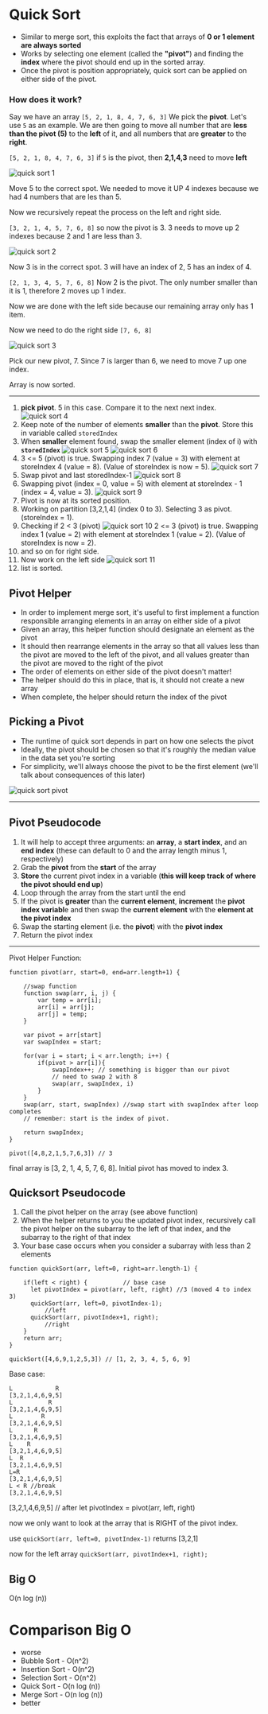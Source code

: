 # Quick Sort

- Similar to merge sort, this exploits the fact that arrays of **0 or 1 element are always sorted**
- Works by selecting one element (called the **"pivot"**) and finding the **index** where the pivot should end up in the sorted array.
- Once the pivot is position appropriately, quick sort can be applied on either side of the pivot.

### How does it work?

Say we have an array `[5, 2, 1, 8, 4, 7, 6, 3]`
We pick the **pivot**. Let's use `5` as an example.
We are then going to move all number that are **less than the pivot (5)** to the **left** of it, and all numbers that are **greater** to the **right**.

`[5, 2, 1, 8, 4, 7, 6, 3]` if `5` is the pivot, then **2,1,4,3** need to move **left**

![quick sort 1](/images/quicksort1.png)

Move 5 to the correct spot. We needed to move it UP 4 indexes because we had 4 numbers that are les than 5.

Now we recursively repeat the process on the left and right side.

`[3, 2, 1, 4, 5, 7, 6, 8]` so now the pivot is 3. 3 needs to move up 2 indexes because 2 and 1 are less than 3.

![quick sort 2](/images/quickSort2.png)

Now 3 is in the correct spot. 3 will have an index of 2, 5 has an index of 4.

`[2, 1, 3, 4, 5, 7, 6, 8]` Now 2 is the pivot. The only number smaller than it is 1, therefore 2 moves up 1 index.

Now we are done with the left side because our remaining array only has 1 item.

Now we need to do the right side `[7, 6, 8]`

![quick sort 3](/images/quickSort3.png)

Pick our new pivot, 7. Since 7 is larger than 6, we need to move 7 up one index.

Array is now sorted.

---

1. **pick pivot**. 5 in this case. Compare it to the next next index.
   ![quick sort 4](/images/quickSort4.png)
2. Keep note of the number of elements **smaller** than the **pivot**. Store this in variable called `storedIndex`
3. When **smaller** element found, swap the smaller element (index of i) with **`storedIndex`**
   ![quick sort 5](/images/quickSort5.png)
   ![quick sort 6](/images/quickSort6.png)
4. 3 <= 5 (pivot) is true. Swapping index 7 (value = 3) with element at storeIndex 4 (value = 8). (Value of storeIndex is now = 5).
   ![quick sort 7](/images/quickSort7.png)
5. Swap pivot and last storedIndex-1
   ![quick sort 8](/images/quickSort8.png)
6. Swapping pivot (index = 0, value = 5) with element at storeIndex - 1 (index = 4, value = 3).
   ![quick sort 9](/images/quickSort9.png)
7. Pivot is now at its sorted position.
8. Working on partition [3,2,1,4] (index 0 to 3). Selecting 3 as pivot. (storeIndex = 1).
9. Checking if 2 < 3 (pivot)
   ![quick sort 10](/images/quickSort10.png)
   2 <= 3 (pivot) is true. Swapping index 1 (value = 2) with element at storeIndex 1 (value = 2). (Value of storeIndex is now = 2).
10. and so on for right side.
11. Now work on the left side
    ![quick sort 11](/images/quickSort11.png)
12. list is sorted.

## Pivot Helper

- In order to implement merge sort, it's useful to first implement a function responsible arranging elements in an array on either side of a pivot
- Given an array, this helper function should designate an element as the pivot
- It should then rearrange elements in the array so that all values less than the pivot are moved to the left of the pivot, and all values greater than the pivot are moved to the right of the pivot
- The order of elements on either side of the pivot doesn't matter!
- The helper should do this in place, that is, it should not create a new array
- When complete, the helper should return the index of the pivot

## Picking a Pivot

- The runtime of quick sort depends in part on how one selects the pivot
- Ideally, the pivot should be chosen so that it's roughly the median value in the data set you're sorting
- For simplicity, we'll always choose the pivot to be the first element (we'll talk about consequences of this later)

![quick sort pivot](/images/pivotHelper.png)

---

## Pivot Pseudocode

1. It will help to accept three arguments: an **array**, a **start index**, and an **end index** (these can default to 0 and the array length minus 1, respectively)
1. Grab the **pivot** from the **start** of the array
1. **Store** the current pivot index in a variable (**this will keep track of where the pivot should end up**)
1. Loop through the array from the start until the end
1. If the pivot is **greater** than the **current element**, **increment** the **pivot index variabl**e and then swap the **current element** with the **element at the pivot index**
1. Swap the starting element (i.e. the **pivot**) with the **pivot index**
1. Return the pivot index

---

Pivot Helper Function:

```
function pivot(arr, start=0, end=arr.length+1) {

    //swap function
    function swap(arr, i, j) {
        var temp = arr[i];
        arr[i] = arr[j];
        arr[j] = temp;
    }

    var pivot = arr[start]
    var swapIndex = start;

    for(var i = start; i < arr.length; i++) {
        if(pivot > arr[i]){
            swapIndex++; // something is bigger than our pivot
            // need to swap 2 with 8
            swap(arr, swapIndex, i)
        }
    }
    swap(arr, start, swapIndex) //swap start with swapIndex after loop completes
    // remember: start is the index of pivot.

    return swapIndex;
}

pivot([4,8,2,1,5,7,6,3]) // 3
```

final array is [3, 2, 1, 4, 5, 7, 6, 8]. Initial pivot has moved to index 3.

## Quicksort Pseudocode

1. Call the pivot helper on the array (see above function)
1. When the helper returns to you the updated pivot index, recursively call the pivot helper on the subarray to the left of that index, and the subarray to the right of that index
1. Your base case occurs when you consider a subarray with less than 2 elements

```
function quickSort(arr, left=0, right=arr.length-1) {

    if(left < right) {          // base case
      let pivotIndex = pivot(arr, left, right) //3 (moved 4 to index 3)
      quickSort(arr, left=0, pivotIndex-1);
          //left
      quickSort(arr, pivotIndex+1, right);
          //right
    }
    return arr;
}

quickSort([4,6,9,1,2,5,3]) // [1, 2, 3, 4, 5, 6, 9]
```

Base case:

```
L            R
[3,2,1,4,6,9,5]
L          R
[3,2,1,4,6,9,5]
L        R
[3,2,1,4,6,9,5]
L      R
[3,2,1,4,6,9,5]
L    R
[3,2,1,4,6,9,5]
L  R
[3,2,1,4,6,9,5]
L=R
[3,2,1,4,6,9,5]
L < R //break
[3,2,1,4,6,9,5]
```

[3,2,1,4,6,9,5] // after let pivotIndex = pivot(arr, left, right)

now we only want to look at the array that is RIGHT of the pivot index.

use `quickSort(arr, left=0, pivotIndex-1)`
returns [3,2,1]

now for the left array `quickSort(arr, pivotIndex+1, right);`

## Big O

O(n log (n))

# Comparison Big O

- worse
- Bubble Sort - O(n^2)
- Insertion Sort - O(n^2)
- Selection Sort - O(n^2)
- Quick Sort - O(n log (n))
- Merge Sort - O(n log (n))
- better
